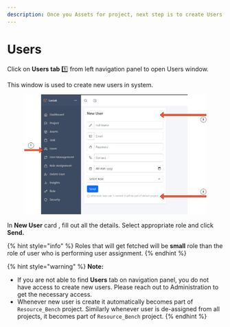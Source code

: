 ```yaml
---
description: Once you Assets for project, next step is to create Users in system.
---
```


# Users

Click on **Users tab** :one: from left navigation panel to open Users window.

This window is used to create new users in system.

<figure><img src="../../.gitbook/assets/Users View.jpg" alt=""><figcaption></figcaption></figure>

In **New User** card , fill out all the details. Select appropriate role and click **Send.**

{% hint style="info" %}
Roles that will get fetched will be **small** role than the role of user who is performing user assignment.
{% endhint %}

{% hint style="warning" %}
**Note:**&#x20;

* If you are not able to find **Users** tab on navigation panel, you do not have access to create new users. Please reach out to Administration to get the necessary access.
* Whenever new user is create it automatically becomes part of `Resource_Bench` project. Similarly whenever user is de-assigned from all projects, it becomes part of `Resource_Bench` project.
{% endhint %}
